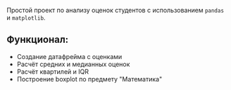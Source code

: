 Простой проект по анализу оценок студентов с использованием `pandas` и `matplotlib`.

## Функционал:
- Создание датафрейма с оценками
- Расчёт средних и медианных оценок
- Расчёт квартилей и IQR
- Построение boxplot по предмету "Математика"
